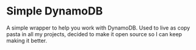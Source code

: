 
# Simple DynamoDB

A simple wrapper to help you work with DynamoDB. Used to live as copy pasta in all my projects, decided to make it open source so I can keep making it better.

